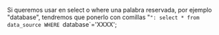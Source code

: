Si queremos usar en select o where una palabra reservada, por ejemplo "database", tendremos que ponerlo con comillas "`":
select * from data_source WHERE `database`='XXXX';

